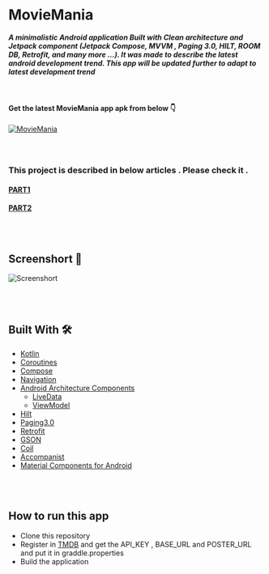 
# MovieMania
***A minimalistic Android application Built with Clean architecture and Jetpack component (Jetpack Compose, MVVM , Paging
3.0, HILT, ROOM DB, Retrofit, and many more …). It was made to describe the latest android development trend. This app will be updated further to adapt to latest development trend***

#### <br/><br/>Get the latest MovieMania app apk from below 👇
[![MovieMania](https://img.shields.io/badge/MovieMania-APK-blue)](https://github.com/Farhandroid/AndroidCleanArchitecture/releases/download/Latest/MovieMania-debug.apk)

### <br/><br/>This project is described in below articles . Please check it .
#### [ PART1](https://farhan-tanvir.medium.com/clean-architecture-in-android-jetpack-compose-kotlin-mvvm-%E3%83%BCpart-1-f17908b83c0d) 
#### [ PART2](https://farhan-tanvir.medium.com/clean-architecture-in-android-jetpack-compose-paging-3-0-kotlin-mvvm-%E3%83%BCpart-2-8d97cee4dffe) 

## <br/><br/>Screenshort 📸
![Screenshort](https://user-images.githubusercontent.com/32593150/154197554-9325bc59-1f29-44b3-a85b-d7561ea158df.jpg)

## <br/><br/>Built With 🛠
- [Kotlin](https://kotlinlang.org/) 
- [Coroutines](https://kotlinlang.org/docs/reference/coroutines-overview.html) 
- [Compose](https://developer.android.com/jetpack/compose) 
- [Navigation](https://developer.android.com/guide/navigation)
- [Android Architecture Components](https://developer.android.com/topic/libraries/architecture) 
  - [LiveData](https://developer.android.com/topic/libraries/architecture/livedata)
  - [ViewModel](https://developer.android.com/topic/libraries/architecture/viewmodel)
- [Hilt](https://dagger.dev/hilt/)
- [Paging3.0](https://developer.android.com/topic/libraries/architecture/paging/v3-overview)
- [Retrofit](https://square.github.io/retrofit/)
- [GSON](https://github.com/google/gson) 
- [Coil](https://github.com/chrisbanes/accompanist/blob/main/coil/README.md)
- [Accompanist](https://google.github.io/accompanist/)
- [Material Components for Android](https://github.com/material-components/material-components-android) 

## <br/><br/> How to run this app
- Clone this repository
- Register in  [TMDB](https://developers.themoviedb.org/) and get the API_KEY , BASE_URL and POSTER_URL and put it in graddle.properties
- Build the application

